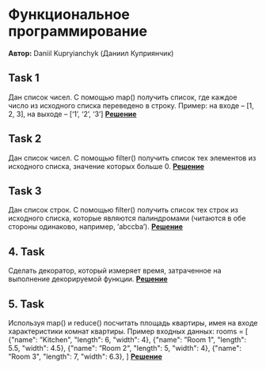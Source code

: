 # Функциональное программирование

**Автор:** Daniil Kupryianchyk (Даниил Куприянчик)

## Task 1
Дан список чисел. С помощью map() получить список, где
каждое число из исходного списка переведено в строку.
Пример: на входе – [1, 2, 3], на выходе – [‘1’, ‘2’, ‘3’]
**[Решение](task_1.py)**

## Task 2
Дан список чисел. С помощью filter() получить список тех
элементов из исходного списка, значение которых больше 0.
**[Решение](task_2.py)**

## Task 3
Дан список строк. С помощью filter() получить список тех
строк из исходного списка, которые являются палиндромами
(читаются в обе стороны одинаково, например, ’abcсba’).
**[Решение](task_3.py)**

## 4. Task
Сделать декоратор, который измеряет время, затраченное
на выполнение декорируемой функции.
**[Решение](task_4.py)**

## 5. Task
Используя map() и reduce() посчитать площадь квартиры,
имея на входе характеристики комнат квартиры. Пример входных
данных:
rooms = [
{"name": ”Kitchen", "length": 6, "width": 4},
{"name": ”Room 1", "length": 5.5, "width": 4.5},
{"name": ”Room 2", "length": 5, "width": 4},
{"name": ”Room 3", "length": 7, "width": 6.3},
]
**[Решение](task_5.py)**